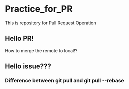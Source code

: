 # Practice_for_PR
This is repository for Pull Request Operation
## Hello PR!
How to merge the remote to local!?
## Hello issue???
### Difference between git pull and git pull --rebase
